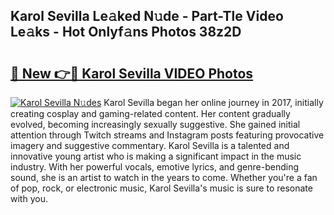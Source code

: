 ## Karol Sevilla Le𝚊ked N𝚞de - Part-Tle Video Le𝚊ks - Hot Onlyf𝚊ns Photos 38z2D

# <h2><a href="http://ac17558.deff.icu/?id=Karol+Sevilla">🔗 New 👉🔴 Karol Sevilla VIDEO Photos</a></h2>

[![Karol Sevilla N𝚞des](https://i.imgur.com/rIISA9y.gif)](http://ac17558.deff.icu/?id=Karol+Sevilla)
Karol Sevilla began her online journey in 2017, initially creating cosplay and gaming-related content. Her content gradually evolved, becoming increasingly sexually suggestive. She gained initial attention through Twitch streams and Instagram posts featuring provocative imagery and suggestive commentary. Karol Sevilla is a talented and innovative young artist who is making a significant impact in the music industry. With her powerful vocals, emotive lyrics, and genre-bending sound, she is an artist to watch in the years to come. Whether you're a fan of pop, rock, or electronic music, Karol Sevilla's music is sure to resonate with you.
